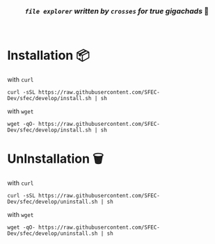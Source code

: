 <div align="center">
  
### *`file explorer` written by `crosses` for true gigachads* 💪

<br>
</div>

# Installation 📦

with `curl`
```fish                   
curl -sSL https://raw.githubusercontent.com/SFEC-Dev/sfec/develop/install.sh | sh
```

with `wget`
```fish                   
wget -qO- https://raw.githubusercontent.com/SFEC-Dev/sfec/develop/install.sh | sh
```


# UnInstallation 🗑

with `curl`
```fish                   
curl -sSL https://raw.githubusercontent.com/SFEC-Dev/sfec/develop/uninstall.sh | sh
```

with `wget`
```fish                   
wget -qO- https://raw.githubusercontent.com/SFEC-Dev/sfec/develop/uninstall.sh | sh
```

